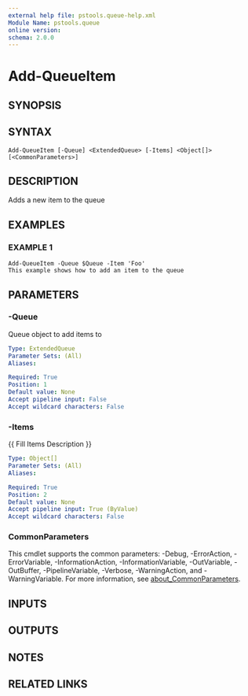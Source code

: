 ```yaml
---
external help file: pstools.queue-help.xml
Module Name: pstools.queue
online version:
schema: 2.0.0
---
```


# Add-QueueItem

## SYNOPSIS

## SYNTAX

```
Add-QueueItem [-Queue] <ExtendedQueue> [-Items] <Object[]> [<CommonParameters>]
```

## DESCRIPTION
Adds a new item to the queue

## EXAMPLES

### EXAMPLE 1
```
Add-QueueItem -Queue $Queue -Item 'Foo'
This example shows how to add an item to the queue
```

## PARAMETERS

### -Queue
Queue object to add items to

```yaml
Type: ExtendedQueue
Parameter Sets: (All)
Aliases:

Required: True
Position: 1
Default value: None
Accept pipeline input: False
Accept wildcard characters: False
```

### -Items
{{ Fill Items Description }}

```yaml
Type: Object[]
Parameter Sets: (All)
Aliases:

Required: True
Position: 2
Default value: None
Accept pipeline input: True (ByValue)
Accept wildcard characters: False
```

### CommonParameters
This cmdlet supports the common parameters: -Debug, -ErrorAction, -ErrorVariable, -InformationAction, -InformationVariable, -OutVariable, -OutBuffer, -PipelineVariable, -Verbose, -WarningAction, and -WarningVariable. For more information, see [about_CommonParameters](http://go.microsoft.com/fwlink/?LinkID=113216).

## INPUTS

## OUTPUTS

## NOTES

## RELATED LINKS
